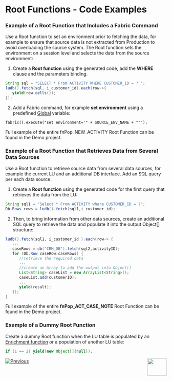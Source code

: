 <studio>

# Root Functions - Code Examples

### Example of a Root Function that Includes a Fabric Command
Use a Root function to set an environment prior to fetching the data, for example to ensure that source data is not extracted from Production to avoid overloading the source system. The Root function sets the environment on a session level and selects the data from the source environment:
1. Create a **Root function** using the generated code, add the **WHERE** clause and the parameters binding.

~~~java
String sql = "SELECT * From ACTIVITY WHERE CUSTOMER_ID = ? ";
ludb().fetch(sql, i_customer_id).each(row->{
   yield(row.cells());
});
~~~

2. Add a Fabric command, for example **set environment** using a predefined [Global](/articles/08_globals/01_globals_overview.md) variable:

~~~
fabric().execute("set environment='" + SOURCE_ENV_NAME + "'");
~~~

Full example of the entire fnPop_NEW_ACTIVITY Root Function can be found in the Demo project.

### Example of a Root Function that Retrieves Data from Several Data Sources
Use a Root function to retrieve source data from several data sources, for example the current LU and an additional DB interface. Add an SQL query per each data source.  
1. Create a **Root function** using the generated code for the first query that retrieves the data from the LU:

~~~java
String sql1 = "Select * From ACTIVITY where CUSTOMER_ID = ?";
Db.Rows rows = ludb().fetch(sql1,i_customer_id);
~~~

2. Then, to bring information from other data sources, create an additional SQL query to retrieve the data and populate it into the output Object[] structure:

~~~java
ludb().fetch(sql1, i_customer_id ).each(row-> {
   ...
   caseRows = db("CRM_DB").fetch(sql2,activityID);	
   for (Db.Row caseRow:caseRows) {
      //retrieve the required data
      ...
      //create an Array to add the output into Object[]
      List<String> caseList = new ArrayList<String>();
      caseList.add(customerID);
      ...
      yield(result);
   });
}
~~~

Full example of the entire **fnPop_ACT_CASE_NOTE** Root Function can be found in the Demo project.

### Example of a Dummy Root Function
Create a dummy Root function when the LU table is populated by an [Enrichment function](/articles/10_enrichment_function/01_enrichment_function_overview.md) or a population of another LU table:

~~~java
if (1 == 2) yield(new Object[]{null});
~~~
[![Previous](/articles/images/Previous.png)](11_1_creating_or_editing_a_root_function.md)[<img align="right" width="60" height="54" src="/articles/images/Next.png">](11_3_creating_an_LUDB_function.md)

</studio>

